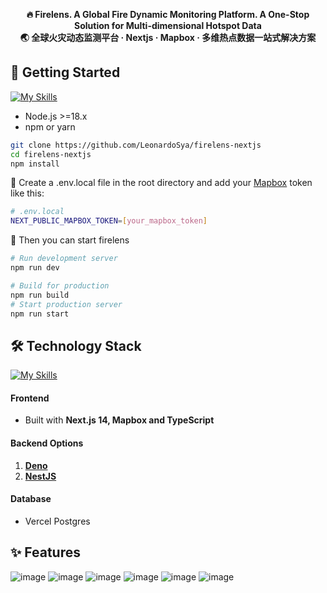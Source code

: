 <p align="center">
  <strong>🔥 Firelens. A Global Fire Dynamic Monitoring Platform. A One-Stop Solution for Multi-dimensional Hotspot Data</strong><br/>
  <strong>🌏 全球火灾动态监测平台 · Nextjs · Mapbox · 多维热点数据一站式解决方案 </strong>
</p>

## 🚀 Getting Started
[![My Skills](https://skillicons.dev/icons?i=nodejs,npm,yarn)](https://skillicons.dev)
- Node.js >=18.x
- npm or yarn
```bash
git clone https://github.com/LeonardoSya/firelens-nextjs
cd firelens-nextjs
npm install
```
👋 Create a .env.local file in the root directory and add your [Mapbox](https://www.mapbox.com/) token like this:
```bash
# .env.local
NEXT_PUBLIC_MAPBOX_TOKEN=[your_mapbox_token]
```
🤩 Then you can start firelens
```bash
# Run development server
npm run dev

# Build for production
npm run build
# Start production server
npm run start
```

## 🛠️ Technology Stack
[![My Skills](https://skillicons.dev/icons?i=react,nextjs,ts,postgres,tailwind,redux,deno,nestjs)](https://skillicons.dev)
#### Frontend
- Built with **Next.js 14, Mapbox and TypeScript**

#### Backend Options
1. [**Deno**](https://github.com/LeonardoSya/firelens-deno)
2. [**NestJS**](https://github.com/LeonardoSya/firelens-nestjs)

#### Database
- Vercel Postgres

## ✨ Features
![image](https://github.com/user-attachments/assets/481e4600-08f5-4ca0-9f5b-cfb10edfffc2)
![image](https://github.com/user-attachments/assets/bd9e1cb9-333f-4a5f-86b7-fa54da8ab6e3)
![image](https://github.com/user-attachments/assets/53fd5ab6-4e08-4c12-b62e-5f428a527993)
![image](https://github.com/user-attachments/assets/6e5af6a3-897f-4aa8-9530-18dfe35f91da)
![image](https://github.com/user-attachments/assets/30329d72-46b3-4acb-94fb-8885ad45f947)
![image](https://github.com/user-attachments/assets/74e66908-f0e3-4393-b93c-4c8b4151033e)
